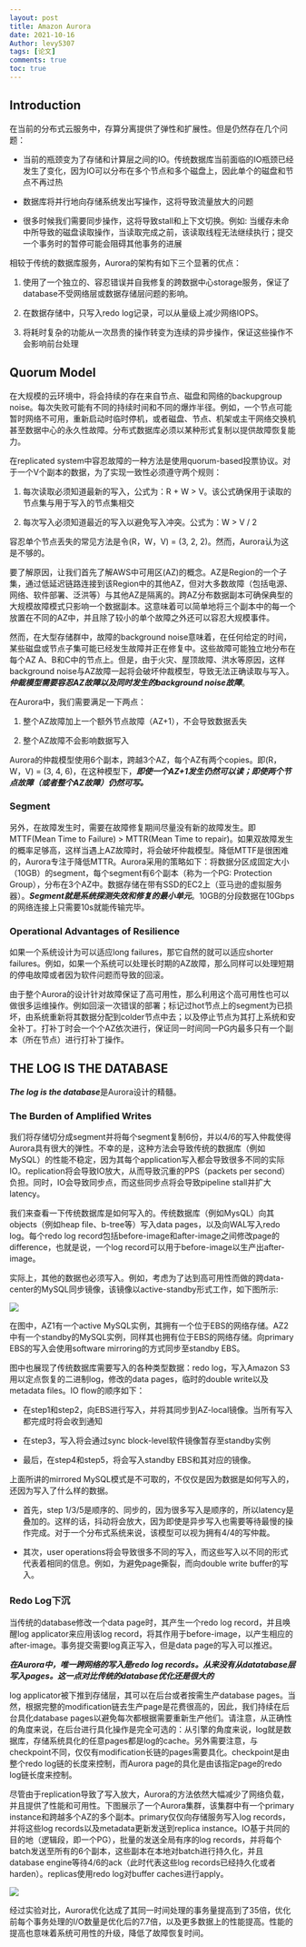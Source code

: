 ```yaml
---
layout: post
title: Amazon Aurora
date: 2021-10-16
Author: levy5307
tags: [论文]
comments: true
toc: true
---
```


## Introduction

在当前的分布式云服务中，存算分离提供了弹性和扩展性。但是仍然存在几个问题：

- 当前的瓶颈变为了存储和计算层之间的IO。传统数据库当前面临的IO瓶颈已经发生了变化，因为IO可以分布在多个节点和多个磁盘上，因此单个的磁盘和节点不再过热

- 数据库将并行地向存储系统发出写操作，这将导致流量放大的问题

- 很多时候我们需要同步操作，这将导致stall和上下文切换。例如: 当缓存未命中所导致的磁盘读取操作，当读取完成之前，该读取线程无法继续执行；提交一个事务时的暂停可能会阻碍其他事务的进展

相较于传统的数据库服务，Aurora的架构有如下三个显著的优点：

1. 使用了一个独立的、容忍错误并自我修复的跨数据中心storage服务，保证了database不受网络层或数据存储层问题的影响。

2. 在数据存储中，只写入redo log记录，可以从量级上减少网络IOPS。

3. 将耗时复杂的功能从一次昂贵的操作转变为连续的异步操作，保证这些操作不会影响前台处理

## Quorum Model

在大规模的云环境中，将会持续的存在来自节点、磁盘和网络的backupgroup noise。每次失败可能有不同的持续时间和不同的爆炸半径。例如，一个节点可能暂时网络不可用，重新启动时临时停机，或者磁盘、节点、机架或主干网络交换机甚至数据中心的永久性故障。分布式数据库必须以某种形式复制以提供故障恢复能力。

在replicated system中容忍故障的一种方法是使用quorum-based投票协议。对于一个V个副本的数据，为了实现一致性必须遵守两个规则：

1. 每次读取必须知道最新的写入，公式为：R + W > V。该公式确保用于读取的节点集与用于写入的节点集相交

2. 每次写入必须知道最近的写入以避免写入冲突。公式为：W > V / 2

容忍单个节点丢失的常见方法是令(R，W，V) = (3, 2, 2)。然而，Aurora认为这是不够的。

要了解原因，让我们首先了解AWS中可用区(AZ)的概念。AZ是Region的一个子集，通过低延迟链路连接到该Region中的其他AZ，但对大多数故障（包括电源、网络、软件部署、泛洪等）与其他AZ是隔离的。跨AZ分布数据副本可确保典型的大规模故障模式只影响一个数据副本。这意味着可以简单地将三个副本中的每一个放置在不同的AZ中，并且除了较小的单个故障之外还可以容忍大规模事件。

然而，在大型存储群中，故障的background noise意味着，在任何给定的时间，某些磁盘或节点子集可能已经发生故障并正在修复中。这些故障可能独立地分布在每个AZ A、B和C中的节点上。但是，由于火灾、屋顶故障、洪水等原因，这样background noise与AZ故障一起将会破坏仲裁模型，导致无法正确读取与写入。***仲裁模型需要容忍AZ故障以及同时发生的background noise故障***。

在Aurora中，我们需要满足一下两点：

1. 整个AZ故障加上一个额外节点故障（AZ+1），不会导致数据丢失

2. 整个AZ故障不会影响数据写入

Aurora的仲裁模型使用6个副本，跨越3个AZ，每个AZ有两个copies。即(R，W，V) = (3, 4, 6)，在这种模型下，***即使一个AZ+1发生仍然可以读；即使两个节点故障（或者整个AZ故障）仍然可写。***

### Segment

另外，在故障发生时，需要在故障修复期间尽量没有新的故障发生。即MTTF(Mean Time to Failure) > MTTR(Mean Time to repair)。如果双故障发生的概率足够高，这样当遇上AZ故障时，将会破坏仲裁模型。降低MTTF是很困难的，Aurora专注于降低MTTR。Aurora采用的策略如下：将数据分区成固定大小（10GB）的segment，每个segment有6个副本（称为一个PG: Protection Group），分布在3个AZ中。数据存储在带有SSD的EC2上（亚马逊的虚拟服务器）。***Segment就是系统探测失效和修复的最小单元***。10GB的分段数据在10Gbps的网络连接上只需要10s就能传输完毕。

### Operational Advantages of Resilience

如果一个系统设计为可以适应long failures，那它自然的就可以适应shorter failures。例如，如果一个系统可以处理长时期的AZ故障，那么同样可以处理短期的停电故障或者因为软件问题而导致的回滚。

由于整个Aurora的设计针对故障保证了高可用性，那么利用这个高可用性也可以做很多运维操作。例如回滚一次错误的部署；标记过hot节点上的segment为已损坏，由系统重新将其数据分配到colder节点中去；以及停止节点为其打上系统和安全补丁。打补丁时会一个个AZ依次进行，保证同一时间同一PG内最多只有一个副本（所在节点）进行打补丁操作。

## THE LOG IS THE DATABASE

***The log is the database***是Aurora设计的精髓。

### The Burden of Amplified Writes

我们将存储切分成segment并将每个segment复制6份，并以4/6的写入仲裁使得Aurora具有很大的弹性。不幸的是，这种方法会导致传统的数据库（例如MySQL）的性能不稳定，因为其每个application写入都会导致很多不同的实际IO。replication将会导致IO放大，从而导致沉重的PPS（packets per second）负担。同时，IO会导致同步点，而这些同步点将会导致pipeline stall并扩大latency。

我们来查看一下传统数据库是如何写入的。传统数据库（例如MysQL）向其objects（例如heap file、b-tree等）写入data pages，以及向WAL写入redo log。每个redo log record包括before-image和after-image之间修改page的difference，也就是说，一个log record可以用于before-image以生产出after-image。

实际上，其他的数据也必须写入。例如，考虑为了达到高可用性而做的跨data-center的MySQL同步镜像，该镜像以active-standby形式工作，如下图所示:

![](../images/mysql-mirror.jpg)

在图中，AZ1有一个active MySQL实例，其拥有一个位于EBS的网络存储。AZ2中有一个standby的MySQL实例，同样其也拥有位于EBS的网络存储。向primary EBS的写入会使用software mirroring的方式同步至standby EBS。

图中也展现了传统数据库需要写入的各种类型数据：redo log，写入Amazon S3用以定点恢复的二进制log，修改的data pages，临时的double write以及metadata files。IO flow的顺序如下：

- 在step1和step2，向EBS进行写入，并将其同步到AZ-local镜像。当所有写入都完成时将会收到通知

- 在step3，写入将会通过sync block-level软件镜像暂存至standby实例

- 最后，在step4和step5，将会写入standby EBS和其对应的镜像。

上面所讲的mirrored MySQL模式是不可取的，不仅仅是因为数据是如何写入的，还因为写入了什么样的数据。

- 首先，step 1/3/5是顺序的、同步的，因为很多写入是顺序的，所以latency是叠加的。这样的话，抖动将会放大，因为即使是异步写入也需要等待最慢的操作完成。对于一个分布式系统来说，该模型可以视为拥有4/4的写仲裁。

- 其次，user operations将会导致很多不同的写入，而这些写入以不同的形式代表着相同的信息。例如，为避免page撕裂，而向double write buffer的写入。

### Redo Log下沉

当传统的database修改一个data page时，其产生一个redo log record，并且唤醒log applicator来应用该log record，将其作用于before-image，以产生相应的after-image。事务提交需要log真正写入，但是data page的写入可以推迟。

***在Aurora中，唯一跨网络的写入是redo log records。从来没有从datatabase层写入pages。这一点对比传统的database优化还是很大的***

log applicator被下推到存储层，其可以在后台或者按需生产database pages。当然，根据完整的modification链去生产page是花费很高的，因此，我们持续在后台具化database pages以避免每次都根据需要重新生产他们。请注意，从正确性的角度来说，在后台进行具化操作是完全可选的：从引擎的角度来说，log就是数据库，存储系统具化的任意pages都是log的cache。另外需要注意，与checkpoint不同，仅仅有modification长链的pages需要具化。checkpoint是由整个redo log链的长度来控制，而Aurora page的具化是由该指定page的redo log链长度来控制。

尽管由于replication导致了写入放大，Aurora的方法依然大幅减少了网络负载，并且提供了性能和可用性。下图展示了一个Aurora集群，该集群中有一个primary instance和跨越多个AZ的多个副本。primary仅仅向存储服务写入log records，并将这些log records以及metadata更新发送到replica instance。IO基于共同的目的地（逻辑段，即一个PG），批量的发送全局有序的log records，并将每个batch发送至所有的6个副本，这些副本在本地对batch进行持久化，并且database engine等待4/6的ack（此时代表这些log records已经持久化或者harden）。replicas使用redo log对buffer caches进行apply。

![](../images/aurora-network-io.jpg)

经过实验对比，Aurora优化达成了其同一时间处理的事务量提高到了35倍，优化前每个事务处理的I/O数量是优化后的7.7倍，以及更多数据上的性能提高。性能的提高也意味着系统可用性的升级，降低了故障恢复时间。


